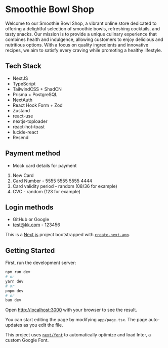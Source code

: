 # Smoothie Bowl Shop

Welcome to our Smoothie Bowl Shop, a vibrant online store dedicated to offering a delightful selection of smoothie bowls, refreshing cocktails, and tasty snacks. Our mission is to provide a unique culinary experience that combines health and indulgence, allowing customers to enjoy delicious and nutritious options. With a focus on quality ingredients and innovative recipes, we aim to satisfy every craving while promoting a healthy lifestyle.

## Tech Stack

- NextJS
- TypeScript
- TailwindCSS + ShadCN
- Prisma + PostgreSQL
- NextAuth
- React Hook Form + Zod
- Zustand
- react-use
- nextjs-toploader
- react-hot-toast
- lucide-react
- Resend

## Payment method

 - Mock card details for payment 
 1. New Card
 2. Card Number - 5555 5555 5555 4444
 3. Card validity period - random (08/36 for example)
 4. CVC - random (123 for example)

## Login methods
- GitHub or Google
- test@kk.com - 123456

This is a [Next.js](https://nextjs.org/) project bootstrapped with [`create-next-app`](https://github.com/vercel/next.js/tree/canary/packages/create-next-app).

## Getting Started

First, run the development server:

```bash
npm run dev
# or
yarn dev
# or
pnpm dev
# or
bun dev
```

Open [http://localhost:3000](http://localhost:3000) with your browser to see the result.

You can start editing the page by modifying `app/page.tsx`. The page auto-updates as you edit the file.

This project uses [`next/font`](https://nextjs.org/docs/basic-features/font-optimization) to automatically optimize and load Inter, a custom Google Font.
